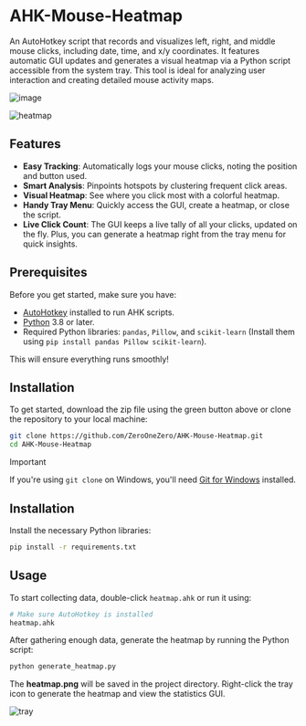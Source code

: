 # AHK-Mouse-Heatmap

An AutoHotkey script that records and visualizes left, right, and middle mouse clicks, including date, time, and x/y coordinates. It features automatic GUI updates and generates a visual heatmap via a Python script accessible from the system tray. This tool is ideal for analyzing user interaction and creating detailed mouse activity maps.

![image](https://github.com/RobThePCGuy/AHK-Mouse-Heatmap/assets/10876982/77c75132-e751-4e19-9312-a2767563a026)

![heatmap](https://github.com/RobThePCGuy/AHK-Mouse-Heatmap/assets/10876982/483dd7ab-f5a8-4594-8bb4-91f4a556faa7)

## Features

- **Easy Tracking**: Automatically logs your mouse clicks, noting the position and button used.
- **Smart Analysis**: Pinpoints hotspots by clustering frequent click areas.
- **Visual Heatmap**: See where you click most with a colorful heatmap.
- **Handy Tray Menu**: Quickly access the GUI, create a heatmap, or close the script.
- **Live Click Count**: The GUI keeps a live tally of all your clicks, updated on the fly. Plus, you can generate a heatmap right from the tray menu for quick insights.

## Prerequisites

Before you get started, make sure you have:

- [AutoHotkey](https://www.autohotkey.com/) installed to run AHK scripts.
- [Python](https://www.python.org/downloads/) 3.8 or later.
- Required Python libraries: `pandas`, `Pillow`, and `scikit-learn` (Install them using `pip install pandas Pillow scikit-learn`). 

This will ensure everything runs smoothly!

## Installation

To get started, download the zip file using the green button above or clone the repository to your local machine:

```bash
git clone https://github.com/ZeroOneZero/AHK-Mouse-Heatmap.git
cd AHK-Mouse-Heatmap
```

> [!IMPORTANT]
> If you're using `git clone` on Windows, you'll need [Git for Windows](https://git-scm.com/download/win) installed.

## Installation

Install the necessary Python libraries:

```bash
pip install -r requirements.txt
```

## Usage

To start collecting data, double-click `heatmap.ahk` or run it using:

```bash
# Make sure AutoHotkey is installed
heatmap.ahk
```

After gathering enough data, generate the heatmap by running the Python script:

```bash
python generate_heatmap.py
```

The **heatmap.png** will be saved in the project directory. Right-click the tray icon to generate the heatmap and view the statistics GUI.

![tray](https://github.com/user-attachments/assets/f1299b25-ef1e-417e-abec-6acafbd16ac2)
